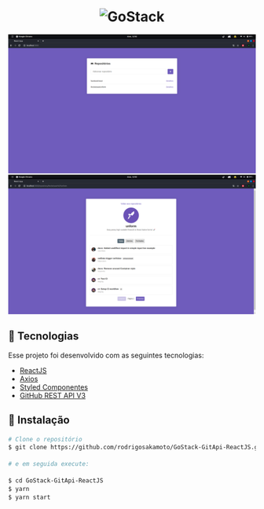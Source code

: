 <h1 align="center">
  <img src="https://camo.githubusercontent.com/8c13dc2618dbd7f76d1d574350b98fdee1335ce5/68747470733a2f2f726f636b6574736561742d63646e2e73332d73612d656173742d312e616d617a6f6e6177732e636f6d2f626f6f7463616d702d6865616465722e706e67"alt="GoStack"></img>
</h1>

<img src=".github/Main.png" alt="Main page"/>
<img src=".github/repository.png" alt="repository page" />

## 🚀 Tecnologias

Esse projeto foi desenvolvido com as seguintes tecnologias:

- [ReactJS](https://reactjs.org/)
- [Axios](https://github.com/axios/axios)
- [Styled Componentes](https://styled-components.com/)
- [GitHub REST API V3](https://developer.github.com/v3/)

## 💾 Instalação

```bash
# Clone o repositório
$ git clone https://github.com/rodrigosakamoto/GoStack-GitApi-ReactJS.git

# e em seguida execute:

$ cd GoStack-GitApi-ReactJS
$ yarn
$ yarn start
```
